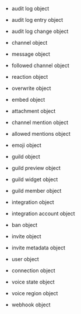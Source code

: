  - audit log object
 - audit log entry object
 - audit log change object
 
 - channel object
 - message object
 - followed channel object
 - reaction object
 - overwrite object
 - embed object
 - attachment object
 - channel mention object
 - allowed mentions object
 
 - emoji object
 
 - guild object
 - guild preview object
 - guild widget object
 - guild member object
 - integration object
 - integration account object
 - ban object

 - invite object
 - invite metadata object

 - user object
 - connection object

 - voice state object
 - voice region object

 - webhook object
